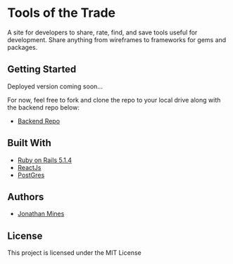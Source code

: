 Tools of the Trade
===============
A site for developers to share, rate, find, and save tools useful for development. Share anything from wireframes to frameworks for gems and packages.

## Getting Started
Deployed version coming soon...

For now, feel free to fork and clone the repo to your local drive along with the backend repo below:

* [Backend Repo](https://github.com/MinesJA/tools_of_trade_backend)

## Built With
* [Ruby on Rails 5.1.4](https://rubyonrails.org/)
* [ReactJs](https://reactjs.org/)
* [PostGres](https://www.postgresql.org/)

## Authors
* [Jonathan Mines](https://github.com/MinesJA)

## License
This project is licensed under the MIT License
